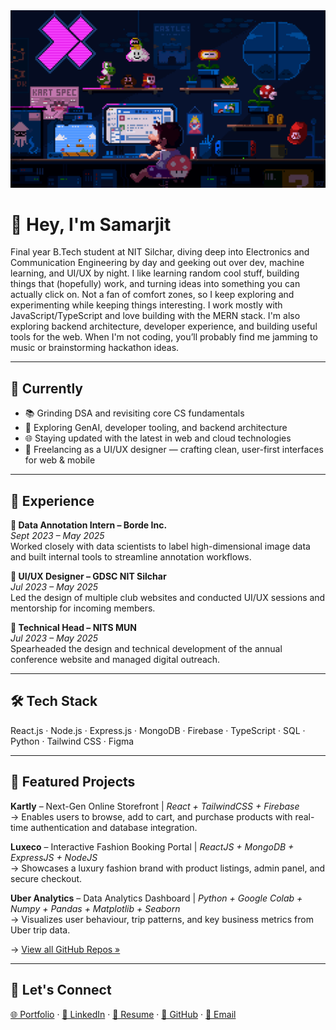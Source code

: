 <img src="https://raw.githubusercontent.com/HackerOSK/HackerOSK/refs/heads/main/225813708-98b745f2-7d22-48cf-9150-083f1b00d6c9.gif" width="1000" />

# 👋 Hey, I'm Samarjit

Final year B.Tech student at NIT Silchar, diving deep into Electronics and Communication Engineering by day and geeking out over dev, machine learning, and UI/UX by night. I like learning random cool stuff, building things that (hopefully) work, and turning ideas into something you can actually click on. Not a fan of comfort zones, so I keep exploring and experimenting while keeping things interesting.
I work mostly with JavaScript/TypeScript and love building with the MERN stack. I'm also exploring backend architecture, developer experience, and building useful tools for the web. When I'm not coding, you’ll probably find me jamming to music or brainstorming hackathon ideas.

---

## 📌 Currently

- 📚 Grinding DSA and revisiting core CS fundamentals  
- 🧠 Exploring GenAI, developer tooling, and backend architecture  
- 🌐 Staying updated with the latest in web and cloud technologies  
- 🎨 Freelancing as a UI/UX designer — crafting clean, user-first interfaces for web & mobile

---

## 💼 Experience

**🔹 Data Annotation Intern – Borde Inc.**  
_Sept 2023 – May 2025_  
Worked closely with data scientists to label high-dimensional image data and built internal tools to streamline annotation workflows.

**🔹 UI/UX Designer – GDSC NIT Silchar**  
_Jul 2023 – May 2025_  
Led the design of multiple club websites and conducted UI/UX sessions and mentorship for incoming members.

**🔹 Technical Head – NITS MUN**  
_Jul 2023 – May 2025_  
Spearheaded the design and technical development of the annual conference website and managed digital outreach.

---

## 🛠 Tech Stack


React.js · Node.js · Express.js · MongoDB · Firebase · TypeScript · SQL · Python · Tailwind CSS · Figma

---

## 🚀 Featured Projects

**Kartly** – Next-Gen Online Storefront | 
_React + TailwindCSS + Firebase_  
→ Enables users to browse, add to cart, and purchase products with real-time authentication and database integration.

**Luxeco** – Interactive Fashion Booking Portal | 
_ReactJS + MongoDB + ExpressJS + NodeJS_  
→ Showcases a luxury fashion brand with product listings, admin panel, and secure checkout.

**Uber Analytics** – Data Analytics Dashboard | 
_Python + Google Colab + Numpy + Pandas + Matplotlib + Seaborn_  
→ Visualizes user behaviour, trip patterns, and key business metrics from Uber trip data.

→ [View all GitHub Repos »](https://github.com/Samarjit25?tab=repositories)

---

## 🤝 Let's Connect
[🌐 Portfolio](https://samarjit25.github.io/portfolio/) · [💼 LinkedIn](https://www.linkedin.com/in/samarjit-roy-368071257/) · [📄 Resume](https://drive.google.com/file/d/1jCriPMCDCpomAkNrKFLkU4NrxL2T1ucn/view?usp=drive_link) · [🐙 GitHub](https://github.com/Samarjit25) · [📧 Email](mailto:samarjitroy025@gmail.com)

